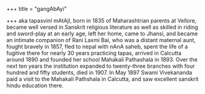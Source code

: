 +++
title = "gangAbAyi"

+++
aka tapasvinI mAtAjI, born in 1835 of Maharashtrian parents at Vellore, became well versed in Sanskrit religious literature as well as skilled in riding and sword-play at an early age, left her home,  came to Jhansi, and became an intimate companion of Rani Laxmi Bai, who was a distant maternal aunt, fought bravely in 1857, fled to nepal with nAnA saheb,  spent the life of a fugitive there for nearly 30 years practicing tapas, arrived in Calcutta around 1890 and founded her school Mahakali Pathashala in 1893. Over the next ten years the institution expanded to twenty-three branches with four hundred and fifty students, died in 1907. In May 1897 Swami Vivekananda paid a visit to the Mahakali Pathshala in Calcutta, and saw excellent sanskrit hindu education there.